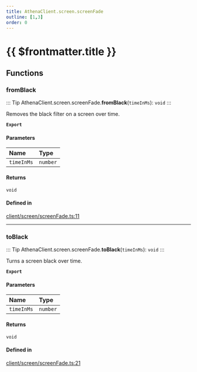 ```yaml
---
title: AthenaClient.screen.screenFade
outline: [1,3]
order: 0
---
```


# {{ $frontmatter.title }}


## Functions

### fromBlack

::: Tip
AthenaClient.screen.screenFade.**fromBlack**(`timeInMs`): `void`
:::

Removes the black filter on a screen over time.

**`Export`**

#### Parameters

| Name | Type |
| :------ | :------ |
| `timeInMs` | `number` |

#### Returns

`void`

#### Defined in

[client/screen/screenFade.ts:11](https://github.com/Stuyk/altv-athena/blob/6013452/src/core/client/screen/screenFade.ts#L11)

___

### toBlack

::: Tip
AthenaClient.screen.screenFade.**toBlack**(`timeInMs`): `void`
:::

Turns a screen black over time.

**`Export`**

#### Parameters

| Name | Type |
| :------ | :------ |
| `timeInMs` | `number` |

#### Returns

`void`

#### Defined in

[client/screen/screenFade.ts:21](https://github.com/Stuyk/altv-athena/blob/6013452/src/core/client/screen/screenFade.ts#L21)
